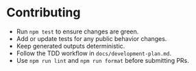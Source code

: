 # Contributing

- Run `npm test` to ensure changes are green.
- Add or update tests for any public behavior changes.
- Keep generated outputs deterministic.
- Follow the TDD workflow in `docs/development-plan.md`.
- Use `npm run lint` and `npm run format` before submitting PRs.

